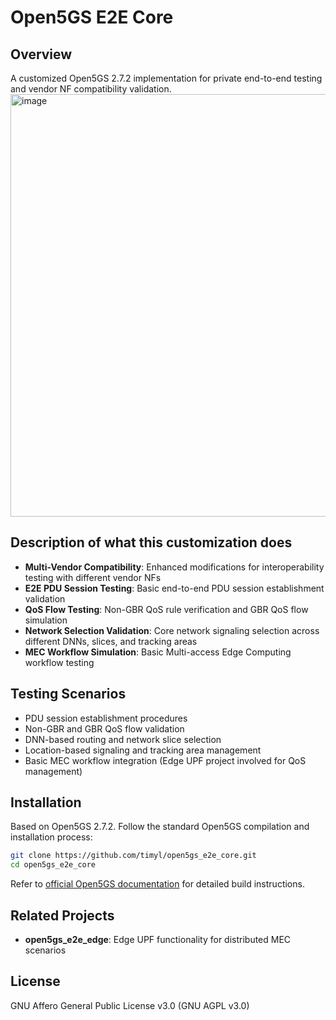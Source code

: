 # Open5GS E2E Core

## Overview

A customized Open5GS 2.7.2 implementation for private end-to-end testing and vendor NF compatibility validation.
<img width="1179" height="676" alt="image" src="https://github.com/user-attachments/assets/5949a455-f3c1-40e6-a407-e78123ea9944" />


## Description of what this customization does

- **Multi-Vendor Compatibility**: Enhanced modifications for interoperability testing with different vendor NFs
- **E2E PDU Session Testing**: Basic end-to-end PDU session establishment validation
- **QoS Flow Testing**: Non-GBR QoS rule verification and GBR QoS flow simulation
- **Network Selection Validation**: Core network signaling selection across different DNNs, slices, and tracking areas
- **MEC Workflow Simulation**: Basic Multi-access Edge Computing workflow testing

## Testing Scenarios

- PDU session establishment procedures
- Non-GBR and GBR QoS flow validation
- DNN-based routing and network slice selection
- Location-based signaling and tracking area management
- Basic MEC workflow integration (Edge UPF project involved for QoS management)

## Installation

Based on Open5GS 2.7.2. Follow the standard Open5GS compilation and installation process:

```bash
git clone https://github.com/timyl/open5gs_e2e_core.git
cd open5gs_e2e_core
```

Refer to [official Open5GS documentation](https://open5gs.org/open5gs/docs/) for detailed build instructions.

## Related Projects

- **open5gs_e2e_edge**: Edge UPF functionality for distributed MEC scenarios

## License

GNU Affero General Public License v3.0 (GNU AGPL v3.0)
